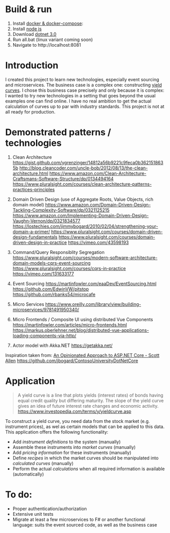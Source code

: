 
# Build & run
 1.  Install [docker & docker-compose](https://www.docker.com/):
 2.  Install [node js](https://nodejs.org/en/)  
 3.  Download [dotnet 3.0](https://dotnet.microsoft.com/download/dotnet-core/3.0)
 4.  Run all.bat (linux variant coming soon)
 6.  Navigate to http://localhost:8081

# Introduction 
I created this project to learn new technologies, especially event sourcing and microservices. The business case is a complex one: constructing [yield curves](https://www.investopedia.com/terms/y/yieldcurve.asp). I chose this business case precisely and only because it is complex: I wanted to try new technologies in a setting that goes beyond the usual examples one can find online. I have no real ambition to get the actual calculation of curves up to par with industry standards. This project is not at all ready for production.

# Demonstrated patterns / technologies
1.	Clean Architecture
	https://gist.github.com/ygrenzinger/14812a56b9221c9feca0b3621518635b
	http://blog.cleancoder.com/uncle-bob/2012/08/13/the-clean-architecture.html
	https://www.amazon.com/Clean-Architecture-Craftsmans-Software-Structure/dp/0134494164
	https://www.pluralsight.com/courses/clean-architecture-patterns-practices-principles

2.	Domain Driven Design (use of Aggregate Roots, Value Objects, rich domain model)
	https://www.amazon.com/Domain-Driven-Design-Tackling-Complexity-Software/dp/0321125215
	https://www.amazon.com/Implementing-Domain-Driven-Design-Vaughn-Vernon/dp/0321834577
	https://lostechies.com/jimmybogard/2010/02/04/strengthening-your-domain-a-primer/
	https://www.pluralsight.com/courses/domain-driven-design-fundamentals
	https://www.pluralsight.com/courses/domain-driven-design-in-practice
	https://vimeo.com/43598193

3.	Command/Query Responsiblity Segregation
	https://www.pluralsight.com/courses/modern-software-architecture-domain-models-cqrs-event-sourcing
	https://www.pluralsight.com/courses/cqrs-in-practice
	https://vimeo.com/131633177

4.  Event Sourcing
https://martinfowler.com/eaaDev/EventSourcing.html
	https://github.com/EdwinVW/pitstop
	https://github.com/rbanks54/microcafe

5.  Micro Services
    https://www.oreilly.com/library/view/building-microservices/9781491950340/

6.  Micro Frontends / Composite UI using distributed Vue Components
    https://martinfowler.com/articles/micro-frontends.html
    https://markus.oberlehner.net/blog/distributed-vue-applications-loading-components-via-http/

8.  Actor model with Akka.NET
    https://getakka.net/
    
Inspiration taken from:
[An Opinionated Approach to ASP.NET Core - Scott Allen](https://www.youtube.com/watch?v=6Fi5dRVxOvc)
https://github.com/jbogard/ContosoUniversityDotNetCore

# Application
> A yield curve is a line that plots yields (interest rates) of bonds
> having equal credit quality but differing maturity. 
> The slope of the yield curve gives an idea of future interest 
> rate changes and economic activity.
> https://www.investopedia.com/terms/y/yieldcurve.asp

To construct a yield curve, you need data from the stock market (e.g. instrument prices), as wel as certain models that can be applied to this data. This application offers the following functionality:

 - Add _instrument definitions_ to the system (manually)
 - Assemble these instruments into _market curves_ (manually)
 - Add _pricing information_ for these instruments (manually)
 - Define _recipes_ in which the market curves should be manipulated into _calculated curves_ (manually)
 - Perform the actual _calculations_ when all required information is available (automatically)

# To do:
- Proper authentication/authorization
- Extensive unit tests
- Migrate at least a few microservices to F# or another functional language: suits the event sourced code, as well as the business case
